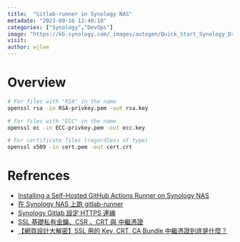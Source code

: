 ```yaml
---
title:  "Gitlab-runner in Synology NAS"
metadate: "2023-09-16 12:40:10"
categories: ["Synology","DevOps"]
image: "https://kb.synology.com/_images/autogen/Quick_Start_Synology_Drive_admin/1.png"
visit:
author: wjlee
---
```


# Overview


``` bash
# For files with "RSA" in the name
openssl rsa -in RSA-privkey.pem -out rsa.key

# For files with "ECC" in the name
openssl ec -in ECC-privkey.pem -out ecc.key

# For certificate files (regardless of type)
openssl x509 -in cert.pem -out cert.crt
```

# Refrences
* [Installing a Self-Hosted GitHub Actions Runner on Synology NAS](https://oleksandrkirichenko.com/blog/github-runner-on-synology/)
* [在 Synology NAS 上跑 gitlab-runner](https://viml.nchc.org.tw/archive_blog_759/)
* [Synology Gitlab 設定 HTTPS 連線](https://medium.com/@alex_cheng_9527/synology-gitlab-%E8%A8%AD%E5%AE%9A-https-%E9%80%A3%E7%B7%9A-376c2e933fd2)
* [SSL 基礎私有金鑰、CSR 、CRT 與 中繼憑證](https://haway.30cm.gg/ssl-key-csr-crt-pem/)
* [【網頁設計大解密】SSL 用的 Key, CRT, CA Bundle 中繼憑證到底是什麼？](https://simular.co/blog/post/75-crt-ca-bundle-%E5%88%B0%E5%BA%95%E6%98%AF%E4%BB%80%E9%BA%BC)